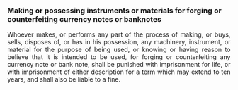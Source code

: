 ### Making or possessing instruments or materials for forging or counterfeiting currency notes or banknotes
<div style="text-align: justify">

Whoever makes, or performs any part of the process of making, or buys, sells, disposes of, or has in his possession, any machinery, instrument, or material for the purpose of being used, or knowing or having reason to believe that it is intended to be used, for forging or counterfeiting any currency note or bank note, shall be punished with imprisonment for life, or with imprisonment of either description for a term which may extend to ten years, and shall also be liable to a fine.

</div>
